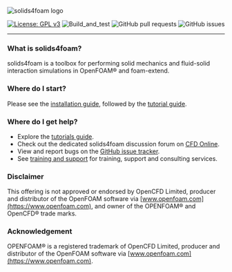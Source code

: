 ![solids4foam logo](solids4foamLogoName.png)

[![License: GPL v3](https://img.shields.io/badge/License-GPLv3-blue.svg)](https://www.gnu.org/licenses/gpl-3.0)
![Build_and_test](https://github.com/solids4foam/solids4foam/workflows/Build%20and%20test/badge.svg?branch=development)
![GitHub pull requests](https://img.shields.io/github/issues-pr-raw/solids4foam/solids4foam)
![GitHub issues](https://img.shields.io/github/issues/solids4foam/solids4foam)

---

### What is solids4foam?

solids4foam is a toolbox for performing solid mechanics and fluid-solid interaction simulations in OpenFOAM® and foam-extend.


### Where do I start?

Please see the [installation guide](installation/README.md), followed by the [tutorial guide](tutorials/README.md).

### Where do I get help?

- Explore the [tutorials guide](tutorials/README.md).
- Check out the dedicated solids4foam discussion forum on [CFD Online](https://www.cfd-online.com/Forums/openfoam-cc-toolkits-fluid-structure-interaction/).
- View and report bugs on the [GitHub issue tracker](https://github.com/solids4foam/solids4foam/issues).
- See [training and support](support/README.md) for training, support and consulting services.


### Disclaimer

This offering is not approved or endorsed by OpenCFD Limited, producer and distributor of the OpenFOAM software via [www.openfoam.com](https://www.openfoam.com), and owner of the OPENFOAM® and OpenCFD® trade marks.


### Acknowledgement

OPENFOAM® is a registered trademark of OpenCFD Limited, producer and distributor of the OpenFOAM software via [www.openfoam.com](https://www.openfoam.com).
